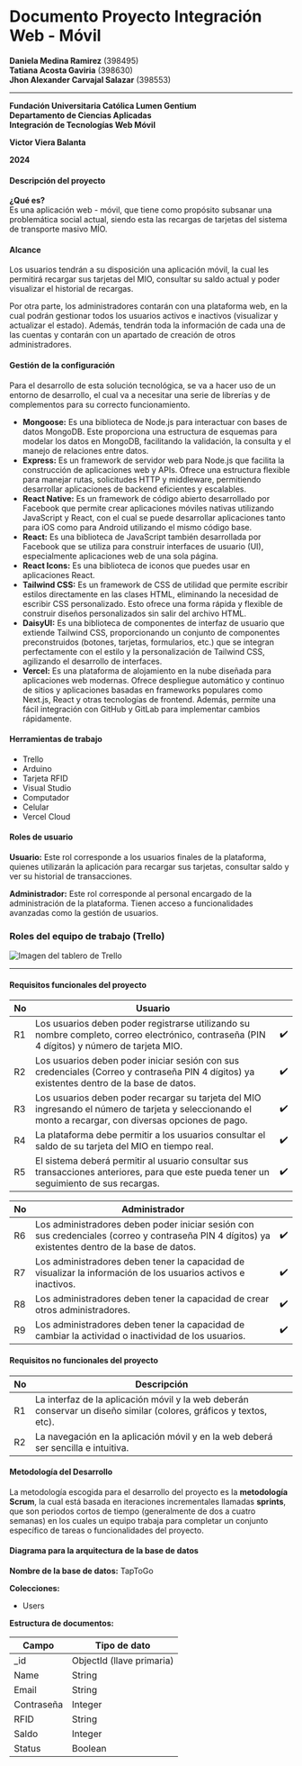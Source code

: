 # Documento Proyecto Integración Web - Móvil

**Daniela Medina Ramirez** (398495)  
**Tatiana Acosta Gaviria** (398630)  
**Jhon Alexander Carvajal Salazar** (398553)  

---

**Fundación Universitaria Católica Lumen Gentium**  
**Departamento de Ciencias Aplicadas**  
**Integración de Tecnologías Web Móvil**  

**Victor Viera Balanta**  

**2024**

#### Descripción del proyecto

**¿Qué es?**  
Es una aplicación web - móvil, que tiene como propósito subsanar una problemática social actual, siendo esta las recargas de tarjetas del sistema de transporte masivo MÍO.

#### Alcance
Los usuarios tendrán a su disposición una aplicación móvil, la cual les permitirá recargar sus tarjetas del MIO, consultar su saldo actual y poder visualizar el historial de recargas.

Por otra parte, los administradores contarán con una plataforma web, en la cual podrán gestionar todos los usuarios activos e inactivos (visualizar y actualizar el estado). Además, tendrán toda la información de cada una de las cuentas y contarán con un apartado de creación de otros administradores.

#### Gestión de la configuración 
Para el desarrollo de esta solución tecnológica, se va a hacer uso de un entorno de desarrollo, el cual va a necesitar una serie de librerías y de complementos para su correcto funcionamiento. 

- **Mongoose:** Es una biblioteca de Node.js para interactuar con bases de datos MongoDB. Este proporciona una estructura de esquemas para modelar los datos en MongoDB, facilitando la validación, la consulta y el manejo de relaciones entre datos.
- **Express:** Es un framework de servidor web para Node.js que facilita la construcción de aplicaciones web y APIs. Ofrece una estructura flexible para manejar rutas, solicitudes HTTP y middleware, permitiendo desarrollar aplicaciones de backend eficientes y escalables.
- **React Native:** Es un framework de código abierto desarrollado por Facebook que permite crear aplicaciones móviles nativas utilizando JavaScript y React, con el cual se puede desarrollar aplicaciones tanto para iOS como para Android utilizando el mismo código base.
- **React:** Es una biblioteca de JavaScript también desarrollada por Facebook que se utiliza para construir interfaces de usuario (UI), especialmente aplicaciones web de una sola página.
- **React Icons:** Es una biblioteca de iconos que puedes usar en aplicaciones React.
- **Tailwind CSS:** Es un framework de CSS de utilidad que permite escribir estilos directamente en las clases HTML, eliminando la necesidad de escribir CSS personalizado. Esto ofrece una forma rápida y flexible de construir diseños personalizados sin salir del archivo HTML.
- **DaisyUI:** Es una biblioteca de componentes de interfaz de usuario que extiende Tailwind CSS, proporcionando un conjunto de componentes preconstruidos (botones, tarjetas, formularios, etc.) que se integran perfectamente con el estilo y la personalización de Tailwind CSS, agilizando el desarrollo de interfaces.
- **Vercel:** Es una plataforma de alojamiento en la nube diseñada para aplicaciones web modernas. Ofrece despliegue automático y continuo de sitios y aplicaciones basadas en frameworks populares como Next.js, React y otras tecnologías de frontend. Además, permite una fácil integración con GitHub y GitLab para implementar cambios rápidamente.

#### Herramientas de trabajo
- Trello
- Arduino
- Tarjeta RFID
- Visual Studio
- Computador
- Celular
- Vercel Cloud

#### Roles de usuario

**Usuario:** Este rol corresponde a los usuarios finales de la plataforma, quienes utilizarán la aplicación para recargar sus tarjetas, consultar saldo y ver su historial de transacciones.

**Administrador:** Este rol corresponde al personal encargado de la administración de la plataforma. Tienen acceso a funcionalidades avanzadas como la gestión de usuarios.

### Roles del equipo de trabajo (Trello)
![Imagen del tablero de Trello](https://drive.google.com/file/d/16X_IXzNI3Ozj4a9IDTTAy99XRmTGVu1j/view?usp=drive_link)

---

#### Requisitos funcionales del proyecto

| No | Usuario                                                                                          |  |
|----|---------------------------------------------------------------------------------------------------|--------------|
| R1 | Los usuarios deben poder registrarse utilizando su nombre completo, correo electrónico, contraseña (PIN 4 dígitos) y número de tarjeta MIO. | ✔️           |
| R2 | Los usuarios deben poder iniciar sesión con sus credenciales (Correo y contraseña PIN 4 dígitos) ya existentes dentro de la base de datos. | ✔️           |
| R3 | Los usuarios deben poder recargar su tarjeta del MIO ingresando el número de tarjeta y seleccionando el monto a recargar, con diversas opciones de pago. | ✔️           |
| R4 | La plataforma debe permitir a los usuarios consultar el saldo de su tarjeta del MIO en tiempo real. | ✔️           |
| R5 | El sistema deberá permitir al usuario consultar sus transacciones anteriores, para que este pueda tener un seguimiento de sus recargas. | ✔️           |

| No | Administrador                                                                                        | |
|----|---------------------------------------------------------------------------------------------------|---------------|
| R6 | Los administradores deben poder iniciar sesión con sus credenciales (correo y contraseña PIN 4 dígitos) ya existentes dentro de la base de datos. | ✔️            |
| R7 | Los administradores deben tener la capacidad de visualizar la información de los usuarios activos e inactivos. | ✔️            |
| R8 | Los administradores deben tener la capacidad de crear otros administradores.                      | ✔️            |
| R9 | Los administradores deben tener la capacidad de cambiar la actividad o inactividad de los usuarios. | ✔️            |

#### Requisitos no funcionales del proyecto

| No | Descripción                                                                 |
|----|-----------------------------------------------------------------------------|
| R1 | La interfaz de la aplicación móvil y la web deberán conservar un diseño similar (colores, gráficos y textos, etc). |
| R2 | La navegación en la aplicación móvil y en la web deberá ser sencilla e intuitiva. |

#### Metodología del Desarrollo

La metodología escogida para el desarrollo del proyecto es la **metodología Scrum**, la cual está basada en iteraciones incrementales llamadas **sprints**, que son periodos cortos de tiempo (generalmente de dos a cuatro semanas) en los cuales un equipo trabaja para completar un conjunto específico de tareas o funcionalidades del proyecto.

#### Diagrama para la arquitectura de la base de datos

**Nombre de la base de datos:** TapToGo

**Colecciones:**
- Users

**Estructura de documentos:**

| Campo       | Tipo de dato  |
|-------------|---------------|
| _id         | ObjectId (llave primaria) |
| Name        | String        |
| Email       | String        |
| Contraseña  | Integer       |
| RFID        | String        |
| Saldo       | Integer       |
| Status      | Boolean       |
